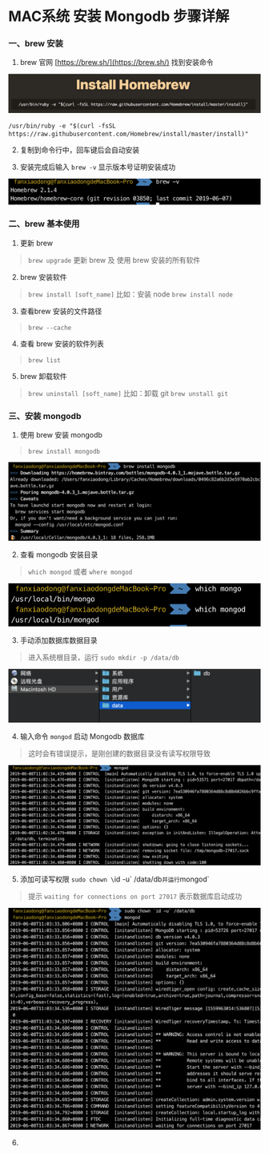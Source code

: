 # MAC系统 安装 Mongodb 步骤详解

### 一、brew 安装

1. brew 官网 [https://brew.sh/](https://brew.sh/) 找到安装命令
  	
![brew安装命令](https://github.com/xiaodongicon/install-mongodb-for-Mac/blob/master/WechatIMG283.png)

```
/usr/bin/ruby -e "$(curl -fsSL https://raw.githubusercontent.com/Homebrew/install/master/install)"
```
	
2. 复制到命令行中，回车键后会自动安装

3. 安装完成后输入 `brew -v` 显示版本号证明安装成功

![安装成功](https://github.com/xiaodongicon/install-mongodb-for-Mac/blob/master/WX20190608-122642%402x.png)

### 二、brew 基本使用

1. 更新 brew

>`brew upgrade` 更新 brew 及 使用 brew 安装的所有软件

2. brew 安装软件

>`brew install [soft_name]`  比如：安装 node `brew install node`

3. 查看brew 安装的文件路径

>`brew --cache`

4. 查看 brew 安装的软件列表

>`brew list`

5. brew 卸载软件

>`brew uninstall [soft_name]` 比如：卸载 git `brew unstall git`

### 三、安装 mongodb

1. 使用 brew 安装 mongodb

>`brew install mongodb`

![brew 安装 mongodb](https://github.com/xiaodongicon/install-mongodb-for-Mac/blob/master/WX20190608-124720%402x.png)

2. 查看 mongodb 安装目录

>`which mongod` 或者 `where mongod`

![mongodb安装目录](https://github.com/xiaodongicon/install-mongodb-for-Mac/blob/master/WX20190608-174930%402x.png)

3. 手动添加数据库数据目录

>进入系统根目录，运行 `sudo mkdir -p /data/db` 

![数据库数据目录](https://github.com/xiaodongicon/install-mongodb-for-Mac/blob/master/WX20190608-175358%402x.png)

4. 输入命令 `mongod` 启动 Mongodb 数据库

> 这时会有错误提示，是刚创建的数据目录没有读写权限导致

![未授权的数据目录](https://github.com/xiaodongicon/install-mongodb-for-Mac/blob/master/WX20190608-175935%402x.png)

5. 添加可读写权限 `sudo chown \`id -u\` /data/db` 并运行 `mongod`

> 提示 `waiting for connections on port 27017` 表示数据库启动成功

![启动成功](https://github.com/xiaodongicon/install-mongodb-for-Mac/blob/master/WX20190608-180518%402x.png)

6.


